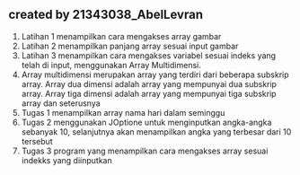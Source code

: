 ## created by 21343038_AbelLevran
1. Latihan 1 menampilkan cara mengakses array gambar
2. Latihan 2 menampilkan panjang array sesuai input gambar 
3. Latihan 3 menampilkan cara mengakses variabel sesuai indeks yang telah di input, menggunakan Array Multidimensi.
4. Array multidimensi merupakan array yang terdiri dari beberapa subskrip array. Array dua dimensi adalah array yang mempunyai dua subskrip array. Array tiga dimensi adalah array yang mempunyai tiga subskrip array dan seterusnya 
5. Tugas 1 menampilkan array nama hari dalam seminggu
6. Tugas 2 menggunakan JOptione untuk menginputkan angka-angka sebanyak 10, selanjutnya akan menampilkan angka yang terbesar dari 10 tersebut
7. Tugas 3 program yang menampilkan cara mengakses array sesuai indekks yang diinputkan
